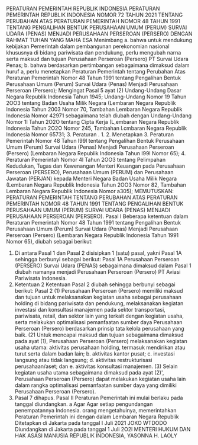  PERATURAN PEMERINTAH REPUBLIK INDONESIA PERATURAN PEMERINTAH REPUBLIK INDONESIA NOMOR 72 TAHUN 2021 TENTANG PERUBAHAN ATAS PERATURAN PEMERINTAH NOMOR 48 TAHUN 1991 TENTANG PENGALIHAN BENTUK PERUSAHAAN UMUM (PERUM) SURVAI UDARA (PENAS) MENJADI PERUSAHAAN PERSEROAN (PERSERO)
DENGAN RAHMAT TUHAN YANG MAHA ESA Menimbang a. bahwa untuk mendukung kebijakan Pemerintah dalam pembangunan perekonomian nasional khususnya di bidang pariwisata dan pendukung, perlu mengubah narna serta maksud dan tujuan Perusahaan Perseroan (Persero) PT Survai Udara Penas;
b. bahwa berdasarkan pertimbangan sebagaimana dimaksud dalam huruf a, perlu menetapkan Peraturan Pemerintah tentang Perubahan Atas Peraturan Pemerintah Nomor 48 Tahun 1991 tentang Pengalihan Bentuk Perusahaan Umum (Perum) Survai Udara (Penas) Menjadi Perusahaan Perseroan (Persero); Mengingat Pasal 5 ayat (2) Undang-Undang Dasar Negara Republik Indonesia Tahun 1945; Undang-Undang Nomor 19 Tahun 2OO3 tentang Badan Usaha Milik Negara (Lembaran Negara Republik Indonesia Tahun 2003 Nomor 70, Tambahan Lembaran Negara Republik Indonesia Nomor 42971 sebagaimana telah diubah dengan Undang-Undang Nomor 1l Tahun 2O2O tentang Cipta Kerja (L,embaran Negara Republik Indonesia Tahun 2O2O Nomor 245, Tambahan l.cmbaran Negara Republik Indonesia Nomor 65731;
3. Peraturan .
1.
2. Menetapkan 3. Peraturan Pemerintah Nomor 48 Tahun I99l tentang Pengalihan Bentuk Perusahaan Umum (Perum) Survai Udara (Penas) Menjadi Perusahaan Perseroan (Persero) (Lembaran Negara Republik Indonesia Tahun l99l Nomor 65);
4. Peraturan Pemerintah Nomor 4l Tahun 2OO3 tentang Pelimpahan Kedudukan, Tugas dan Kewenangan Menteri Keuangan pada Perusahaan Perseroan (PERSERO), Perusahaan Umum (PERUM) dan Perusahaan Jawatan (PERJAN) kepada Menteri Negara Badan Usaha Milik Negara (Lembaran Negara Republik Indonesia Tahun 2OO3 Nomor 82, Tambahan Lembaran Negara Republik Indonesia Nomor a305);
MEMUTUSKAN:
 PERATURAN PEMERINTAH TENTANG PERUBAHAN ATAS PERATURAN PEMERINTAH NOMOR 48 TAHUN 1991 TENTANG PENGALIHAN BENTUK PERUSAHAAN UMUM (PERUM) SURVAI UDARA (PENAS) MENJADI PERUSAHAAN PERSEROAN (PERSERO).
Pasal I
Beberapa ketentuan dalam Peraturan Pemerintah Nomor 48 Tahun 1991 tentang Pengalihan Bentuk Perusahaan Umum (Perum) Survai Udara (Penas) Menjadi Perusahaan Perseroan (Persero) (Lembaran Negara Republik Indonesia Tahun 1991 Nomor 65), diubah sebagai berikut:
1. Di antara Pasal 1 dan Pasal 2 disisipkan 1 (satu) pasal, yakni Pasal 1A sehingga berbunyi sebagai berikut:
Pasal 1A
Perusahaan Perseroan (PERSERO) Survai Udara (PENAS) sebagaimana dimaksud dalam Pasal 1 diubah namanya menjadi Perusahaan Perseroan (Persero) PT Aviasi Pariwisata Indonesia.
2. Ketentuan 2 Ketentuan Pasal 2 diubah sehingga berbunyi sebagai berikut: Pasal 2 (1) Perusahaan Perseroan (Persero) memiliki maksud dan tujuan untuk melaksanakan kegiatan usaha sebagai perusahaan holding di bidang pariwisata dan pendukung, melaksanakan kegiatan investasi dan konsultasi manajemen pada sektor transportasi, pariwisata, retail, dan sektor lain yang terkait dengan kegiatan usaha, serta melakukan optimalisasi pemanfaatan sumber daya Perusahaan Perseroan (Persero) berdasarkan prinsip tata kelola perusahaan yang baik. (21 Untuk mencapai maksud dan tujuan sebagaimana dimaksud pada ayat (1), Perusahaan Perseroan (Persero) melaksanakan kegiatan usaha utama: aktivitas perusahaan holding, termasuk mendirikan atau turut serta dalam badan lain;
b. aktivitas kantor pusat;
c. investasi langsung atau tidak langsung;
d. aktivitas restrukturisasi perusahaan/aset; dan
e. aktivitas konsultasi manajemen. (3) Selain kegiatan usaha utama sebagaimana dimaksud pada ayat (2)', Perusahaan Perseroan (Persero) dapat melakukan kegiatan usaha lain dalam rangka optimalisasi pemanfaatan sumber daya yang dimiliki Perusahaan Perseroan (Persero).
3. Pasal 7 dihapus.
Pasal II
Peraturan Pemerintah ini mulai berlaku pada tanggal diundangkan. a Agar Agar setiap pengundangan penempatannya Indonesia. orang mengetahuinya, memerintahkan Peraturan Pemerintah ini dengan dalam Lembaran Negara Republik Ditetapkan di Jakarta pada tanggal I Juli 2021 JOKO WTDODO Diundangkan di Jakarta pada tanggal 1 Juli 2O2l MENTERI HUKUM DAN HAK ASASI MANUSIA REPUBLIK INDONESIA, YASONNA H. LAOLY